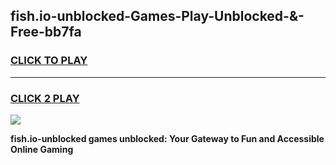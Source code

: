 
## fish.io-unblocked-Games-Play-Unblocked-&-Free-bb7fa
<h3>
<a href="https://premium76.site?title=fish.io-unblocked&ref=24A">CLICK TO PLAY</a></h3>
<hr>

<h3>
<a href="https://premium76.site?title=fish.io-unblocked&ref=24A">CLICK 2 PLAY</a>
  
</h3>

<a href="https://premium76.site?title=fish.io-unblocked&ref=24A"><img src="https://clearcache.store/games.png"></a>


**fish.io-unblocked games unblocked: Your Gateway to Fun and Accessible Online Gaming**
